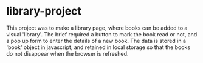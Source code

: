 # library-project

This project was to make a library page, where books can be added to a visual 'library'. The brief required a button to mark the book read or not, and a pop up form to enter the details of a new book. The data is stored in a 'book' object in javascript, and retained in local storage so that the books do not disappear when the browser is refreshed.